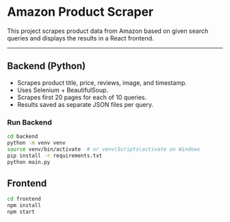 # Amazon Product Scraper

This project scrapes product data from Amazon based on given search queries and displays the results in a React frontend.

---

## Backend (Python)

- Scrapes product title, price, reviews, image, and timestamp.
- Uses Selenium + BeautifulSoup.
- Scrapes first 20 pages for each of 10 queries.
- Results saved as separate JSON files per query.

### Run Backend

```bash
cd backend
python -m venv venv
source venv/bin/activate  # or venv\Scripts\activate on Windows
pip install -r requirements.txt
python main.py

```
## Frontend
``` bash
cd frontend
npm install
npm start
```
